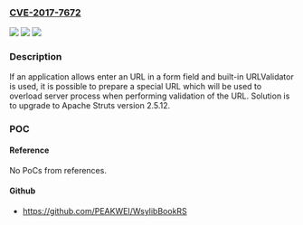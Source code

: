 ### [CVE-2017-7672](https://cve.mitre.org/cgi-bin/cvename.cgi?name=CVE-2017-7672)
![](https://img.shields.io/static/v1?label=Product&message=Apache%20Struts&color=blue)
![](https://img.shields.io/static/v1?label=Version&message=n%2Fa&color=blue)
![](https://img.shields.io/static/v1?label=Vulnerability&message=DoS%20Attack&color=brighgreen)

### Description

If an application allows enter an URL in a form field and built-in URLValidator is used, it is possible to prepare a special URL which will be used to overload server process when performing validation of the URL. Solution is to upgrade to Apache Struts version 2.5.12.

### POC

#### Reference
No PoCs from references.

#### Github
- https://github.com/PEAKWEI/WsylibBookRS

